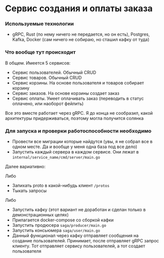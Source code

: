 # Сервис создания и оплаты заказа

### Используемые технологии
- gRPC, Rust (по нему ничего не передается, но он есть), Postgres, Kafka, Docker (сам ничего не собираю, но сташил кафку от туда)

### Что вообще тут происходит
В общем. Имеется 5 сервисов:
- Сервис пользователей. Обычный CRUD
- Сервис товаров. Обычный CRUD
- Сервис корзины. На основе пользователя и товаров собирает корзину
- Сервис заказов. На основе корзины создает заказ
- Сервис оплаты. Умеет оплачивать заказ (переводить в статус оплачено, или наоборот фейлить)

Все это вместе работает через gRPC. Я до конца не сообразил, какой архитектуры придерживаться, поэтому могла получится солянка

### Для запуска и проверки работоспособности необходимо
- Провести все миграции которые найдутся (увы, я не собрал все в одном месте. Да и вообще у меня одна база под все дело)
- Запустить каждый сервера в каждом сервисе. Они лежат в ```internal/service_name/cmd/server/main.go```

Далее вариативно:

Либо

- Запихать proto в какой-нибудь клиент ```/protos```
- Тыкать запросы

Либо

- Запустить кафку (этот вариант не доработан и сделан только в демонстрационных целях)
- Прилагается docker-compose со сборкой кафки
- Запустить продюсера ```saga/producer/main.go```
- Запустить консьюмера ```saga/user/main.go```
- Данный функционал через кафку отправляет сообщения на создание пользователей. Принимает, после отправляет
gRPC запрос клиенту. Тот отправляет сервису пользователей, а тот создает пользователя

